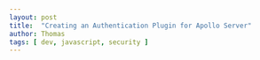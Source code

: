 ```yaml
---
layout: post
title:  "Creating an Authentication Plugin for Apollo Server"
author: Thomas
tags: [ dev, javascript, security ]
---
```

